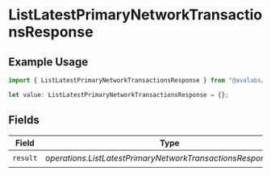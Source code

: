 # ListLatestPrimaryNetworkTransactionsResponse

## Example Usage

```typescript
import { ListLatestPrimaryNetworkTransactionsResponse } from "@avalabs/avacloud-sdk/models/operations";

let value: ListLatestPrimaryNetworkTransactionsResponse = {};
```

## Fields

| Field                                                         | Type                                                          | Required                                                      | Description                                                   |
| ------------------------------------------------------------- | ------------------------------------------------------------- | ------------------------------------------------------------- | ------------------------------------------------------------- |
| `result`                                                      | *operations.ListLatestPrimaryNetworkTransactionsResponseBody* | :heavy_check_mark:                                            | N/A                                                           |